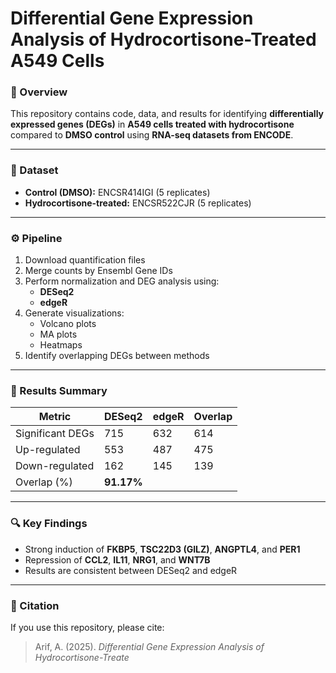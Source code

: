 # Differential Gene Expression Analysis of Hydrocortisone-Treated A549 Cells

### 🧬 Overview
This repository contains code, data, and results for identifying **differentially expressed genes (DEGs)** in **A549 cells treated with hydrocortisone** compared to **DMSO control** using **RNA-seq datasets from ENCODE**.

---

### 📂 Dataset
- **Control (DMSO):** ENCSR414IGI (5 replicates)
- **Hydrocortisone-treated:** ENCSR522CJR (5 replicates)

---

### ⚙️ Pipeline
1. Download quantification files
2. Merge counts by Ensembl Gene IDs
3. Perform normalization and DEG analysis using:
   - **DESeq2**
   - **edgeR**
4. Generate visualizations:
   - Volcano plots
   - MA plots
   - Heatmaps
5. Identify overlapping DEGs between methods

---

### 🧠 Results Summary
| Metric | DESeq2 | edgeR | Overlap |
|--------|--------|--------|----------|
| Significant DEGs | 715 | 632 | 614 |
| Up-regulated | 553 | 487 | 475 |
| Down-regulated | 162 | 145 | 139 |
| Overlap (%) | **91.17%** |  |  |

---

### 🔍 Key Findings
- Strong induction of **FKBP5**, **TSC22D3 (GILZ)**, **ANGPTL4**, and **PER1**
- Repression of **CCL2**, **IL11**, **NRG1**, and **WNT7B**
- Results are consistent between DESeq2 and edgeR
  
---

### 🧾 Citation
If you use this repository, please cite:
> Arif, A. (2025). *Differential Gene Expression Analysis of Hydrocortisone-Treate*
